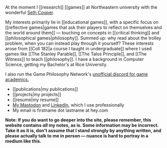 At the moment I [[research]] [[games]] at Northeastern university with the wonderful [Seth Cooper](http://www.khoury.neu.edu/home/scooper/).

My interests primarily lie in [[educational games]], with a specific focus on [[reflective games|games that ask their players to reflect on themselves and the world around them]] — touching on concepts in [[critical thinking]] and [[philosophical games|philosophy]]. Summed up: why read about the trolley problem, when you can instead play through it yourself? These interests arose from [[Coll 182|a course I taught in undergraduate]] where I used games like [[The Stanley Parable]], [[The Talos Principle]], and [[The Witness]] to teach [[philosophy]]. I have a background in Computer Science, getting my Bachelor's at Rice University.

I also run the Game Philosophy Network's [unofficial discord for game academics.](https://discord.gg/QPzvX5NfX9)

 - [[publications|my publications]]
 - [[projects|my projects]]
 - [[resume|my resume]]
 - [My Mastodon](https://hci.social/@kksgandhi) and [LinkedIn](www.linkedin.com/in/kutub-gandhi-83439514b), which I use professionally
 - My email is firstname dot lastname at hey.com

**Note: If you do want to go deeper into the site, please remember, this website contains *all* my notes, as is. Some information may be incorrect. Take it as it is, don't assume that I stand strongly by anything written, and please actually talk to me in person — nuance is hard to portray in a medium like this.**
